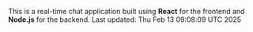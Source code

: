 This is a real-time chat application built using **React** for the frontend and **Node.js** for the backend.
Last updated: Thu Feb 13 09:08:09 UTC 2025
